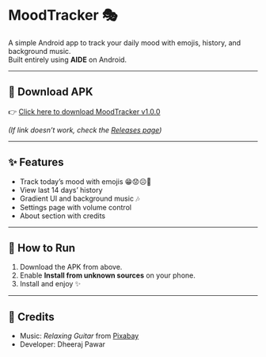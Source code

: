 # MoodTracker 🎭

A simple Android app to track your daily mood with emojis, history, and background music.  
Built entirely using **AIDE** on Android.  

---

## 📲 Download APK
👉 [Click here to download MoodTracker v1.0.0](https://github.com/Dheeraj1pawar/MoodTracker/releases/latest/download/MoodTracker.apk)  

*(If link doesn’t work, check the [Releases page](https://github.com/Dheeraj1pawar/MoodTracker/releases))*  

---

## ✨ Features
- Track today’s mood with emojis 😁😟☹️🤒  
- View last 14 days’ history  
- Gradient UI and background music 🎶  
- Settings page with volume control  
- About section with credits  

---

## 🚀 How to Run
1. Download the APK from above.  
2. Enable **Install from unknown sources** on your phone.  
3. Install and enjoy ✨  

---

## 🙌 Credits
- Music: *Relaxing Guitar* from [Pixabay](https://pixabay.com/)  
- Developer: Dheeraj Pawar

